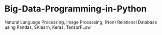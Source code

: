 # Big-Data-Programming-in-Python
Natural Language Processing, Image Processing, (Non) Relational Database using Pandas, SKlearn, Keras, TensorFLow
